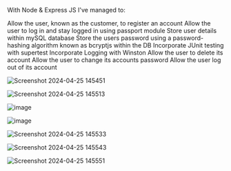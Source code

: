 With Node & Express JS I've managed to:

Allow the user, known as the customer, to register an account
Allow the user to log in and stay logged in using passport module
Store user details within mySQL database
Store the users password using a password-hashing algorithm known as bcryptjs within the DB
Incorporate JUnit testing with supertest
Incorporate Logging with Winston
Allow the user to delete its account
Allow the user to change its accounts password
Allow the user log out of its account

![Screenshot 2024-04-25 145451](https://github.com/mody-18/cubanCigars-com/assets/99497021/52fdc2da-c103-40d7-bdd3-8fd364a30f9a)

![Screenshot 2024-04-25 145513](https://github.com/mody-18/cubanCigars-com/assets/99497021/b978f1d9-2a42-451c-b402-87b5c8511eed)

![image](https://github.com/mody-18/cubanCigars-com/assets/99497021/7df561dc-e118-439b-9d5d-1eaba9382e47)

![image](https://github.com/mody-18/cubanCigars-com/assets/99497021/f3d4414e-78f0-47ff-803c-e3fb44bdf444)

![Screenshot 2024-04-25 145533](https://github.com/mody-18/cubanCigars-com/assets/99497021/54bace2a-d386-4f71-bc04-ca341ffe6285)

![Screenshot 2024-04-25 145543](https://github.com/mody-18/cubanCigars-com/assets/99497021/3e773708-2c56-44b5-9883-f221d3a7b47a)

![Screenshot 2024-04-25 145551](https://github.com/mody-18/cubanCigars-com/assets/99497021/ba30d715-bcce-4e6b-b8ff-a42608c8c5b1)


